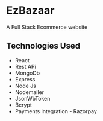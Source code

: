 # EzBazaar

A Full Stack Ecommerce website

## Technologies Used

- React
- Rest APi
- MongoDb
- Express 
- Node Js
- Nodemailer
- JsonWbToken
- Bcrypt
- Payments Integration - Razorpay
